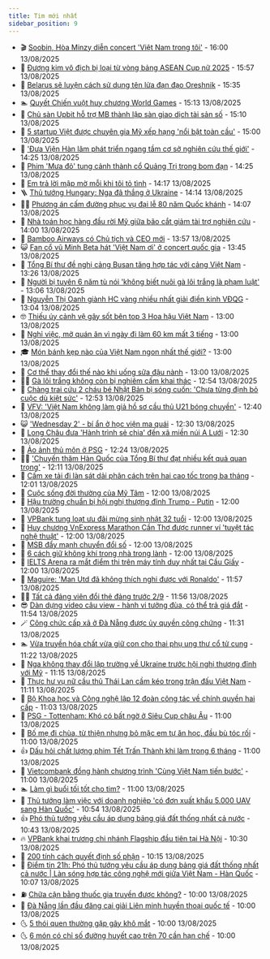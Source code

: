 ```yaml
---
title: Tim mới nhất
sidebar_position: 9
---
```


<!-- vnexpress-tin-moi-nhat:START -->
- 🎬 [Soobin, Hòa Minzy diễn concert &#39;Việt Nam trong tôi&#39;](https://vnexpress.net/soobin-hoa-minzy-dien-concert-viet-nam-trong-toi-4926594.html) - 16:00 13/08/2025
- 🐎 [Đương kim vô địch bị loại từ vòng bảng ASEAN Cup nữ 2025](https://vnexpress.net/duong-kim-vo-dich-bi-loai-tu-vong-bang-asean-cup-nu-2025-4926602.html) - 15:57 13/08/2025
- 🦍 [Belarus sẽ luyện cách sử dụng tên lửa đạn đạo Oreshnik](https://vnexpress.net/belarus-se-luyen-cach-su-dung-ten-lua-dan-dao-oreshnik-4926582.html) - 15:35 13/08/2025
- 🏊 [Quyết Chiến vuột huy chương World Games](https://vnexpress.net/quyet-chien-vuot-huy-chuong-world-games-4926239.html) - 15:13 13/08/2025
- 🎊 [Chủ sàn Upbit hỗ trợ MB thành lập sàn giao dịch tài sản số](https://vnexpress.net/chu-san-upbit-ho-tro-mb-thanh-lap-san-giao-dich-tai-san-so-4926586.html) - 15:10 13/08/2025
- 🎃 [5 startup Việt được chuyên gia Mỹ xếp hạng &#39;nổi bật toàn cầu&#39;](https://vnexpress.net/5-startup-viet-duoc-chuyen-gia-my-xep-hang-noi-bat-toan-cau-4926299.html) - 15:00 13/08/2025
- 🧰 [&#39;Đưa Viện Hàn lâm phát triển ngang tầm cơ sở nghiên cứu thế giới&#39;](https://vnexpress.net/dua-vien-han-lam-phat-trien-ngang-tam-co-so-nghien-cuu-the-gioi-4926502.html) - 14:25 13/08/2025
- 🔭 [Phim &#39;Mưa đỏ&#39; tung cảnh thành cổ Quảng Trị trong bom đạn](https://vnexpress.net/phim-mua-do-tung-canh-thanh-co-quang-tri-trong-bom-dan-4926575.html) - 14:25 13/08/2025
- 🫶 [Em trả lời mập mờ mỗi khi tôi tỏ tình](https://vnexpress.net/lam-sao-de-het-that-tinh-em-khong-tra-loi-ro-rang-moi-khi-toi-to-tinh-4926432.html) - 14:17 13/08/2025
- 🪜 [Thủ tướng Hungary: Nga đã thắng ở Ukraine](https://vnexpress.net/thu-tuong-hungary-nga-da-thang-o-ukraine-4926573.html) - 14:14 13/08/2025
- 👨‍🏫 [Phương án cấm đường phục vụ đại lễ 80 năm Quốc khánh](https://vnexpress.net/phuong-an-cam-duong-phuc-vu-dai-le-80-nam-quoc-khanh-4926572.html) - 14:07 13/08/2025
- 🎊 [Nhà toán học hàng đầu rời Mỹ giữa bão cắt giảm tài trợ nghiên cứu](https://vnexpress.net/nha-toan-hoc-hang-dau-roi-my-giua-bao-cat-giam-tai-tro-nghien-cuu-4925771.html) - 14:00 13/08/2025
- 🎊 [Bamboo Airways có Chủ tịch và CEO mới](https://vnexpress.net/bamboo-airways-co-chu-tich-va-ceo-moi-4926579.html) - 13:57 13/08/2025
- 😺 [Fan cổ vũ Minh Beta hát &#39;Việt Nam ơi&#39; ở concert quốc gia](https://vnexpress.net/fan-co-vu-minh-beta-hat-viet-nam-oi-o-concert-quoc-gia-4926574.html) - 13:45 13/08/2025
- 🐘 [Tổng Bí thư đề nghị cảng Busan tăng hợp tác với cảng Việt Nam](https://vnexpress.net/tong-bi-thu-de-nghi-cang-busan-tang-hop-tac-voi-cang-viet-nam-4926569.html) - 13:26 13/08/2025
- 🌁 [Người bị tuyên 6 năm tù nói &#39;không biết nuôi gà lôi trắng là phạm luật&#39;](https://vnexpress.net/nguoi-bi-tuyen-6-nam-tu-noi-khong-biet-nuoi-ga-loi-trang-la-pham-luat-4926555.html) - 13:06 13/08/2025
- 🐲 [Nguyễn Thị Oanh giành HC vàng nhiều nhất giải điền kinh VĐQG](https://vnexpress.net/nguyen-thi-oanh-gianh-hc-vang-nhieu-nhat-giai-dien-kinh-vdqg-4926560.html) - 13:04 13/08/2025
- 🤓 [Thiếu úy cảnh vệ gây sốt bên top 3 Hoa hậu Việt Nam](https://vnexpress.net/thieu-uy-canh-ve-gay-sot-ben-top-3-hoa-hau-viet-nam-4926558.html) - 13:00 13/08/2025
- 💪 [Nghỉ việc, mở quán ăn vì ngày đi làm 60 km mất 3 tiếng](https://vnexpress.net/nghi-viec-mo-quan-an-vi-ngay-di-lam-60-km-mat-3-tieng-4926463.html) - 13:00 13/08/2025
- 🎓 [Món bánh kẹp nào của Việt Nam ngon nhất thế giới?](https://vnexpress.net/mon-banh-kep-nao-cua-viet-nam-ngon-nhat-the-gioi-4926292.html) - 13:00 13/08/2025
- 🫣 [Cơ thể thay đổi thế nào khi uống sữa đậu nành](https://vnexpress.net/co-the-thay-doi-the-nao-khi-uong-sua-dau-nanh-4926314.html) - 13:00 13/08/2025
- 🧑‍💻 [Gà lôi trắng không còn bị nghiêm cấm khai thác](https://vnexpress.net/ga-loi-trang-khong-con-bi-nghiem-cam-khai-thac-4926522.html) - 12:54 13/08/2025
- 🐲 [Chàng trai cứu 2 cháu bé Nhật Bản bị sóng cuốn: &#39;Chưa từng định bỏ cuộc dù kiệt sức&#39;](https://vnexpress.net/chang-trai-cuu-2-chau-be-nhat-ban-bi-song-cuon-chua-tung-dinh-bo-cuoc-du-kiet-suc-4926567.html) - 12:53 13/08/2025
- 🌝 [VFV: &#39;Việt Nam không làm giả hồ sơ cầu thủ U21 bóng chuyền&#39;](https://vnexpress.net/vfv-viet-nam-khong-lam-gia-ho-so-cau-thu-u21-bong-chuyen-4926561.html) - 12:40 13/08/2025
- 😺 [&#39;Wednesday 2&#39; - bí ẩn ở học viện ma quái](https://vnexpress.net/giai-tri/phim/thu-vien-phim/wednesday-533/season-2) - 12:30 13/08/2025
- 🐎 [Long Châu đưa &#39;Hành trình sẻ chia&#39; đến xã miền núi A Lưới](https://vnexpress.net/long-chau-dua-hanh-trinh-se-chia-den-xa-mien-nui-a-luoi-4926552.html) - 12:30 13/08/2025
- 🎡 [Ảo ảnh thủ môn ở PSG](https://vnexpress.net/ao-anh-thu-mon-o-psg-4920556.html) - 12:24 13/08/2025
- 👨‍🏫 [&#39;Chuyến thăm Hàn Quốc của Tổng Bí thư đạt nhiều kết quả quan trọng&#39;](https://vnexpress.net/chuyen-tham-han-quoc-cua-tong-bi-thu-dat-nhieu-ket-qua-quan-trong-4926546.html) - 12:11 13/08/2025
- 🦆 [Cấm xe tải đi làn sát dải phân cách trên hai cao tốc trong ba tháng](https://vnexpress.net/cam-xe-tai-di-lan-sat-dai-phan-cach-tren-hai-cao-toc-trong-ba-thang-4926540.html) - 12:01 13/08/2025
- 🚦 [Cuộc sống đời thường của Mỹ Tâm](https://vnexpress.net/cuoc-song-doi-thuong-cua-my-tam-4926309.html) - 12:00 13/08/2025
- 💫 [Hậu trường chuẩn bị hội nghị thượng đỉnh Trump - Putin](https://vnexpress.net/hau-truong-chuan-bi-hoi-nghi-thuong-dinh-trump-putin-4926142.html) - 12:00 13/08/2025
- 🎉 [VPBank tung loạt ưu đãi mừng sinh nhật 32 tuổi](https://vnexpress.net/vpbank-tung-loat-uu-dai-mung-sinh-nhat-32-tuoi-4926549.html) - 12:00 13/08/2025
- 🌋 [Huy chương VnExpress Marathon Cần Thơ được runner ví &#39;tuyệt tác nghệ thuật&#39;](https://vnexpress.net/huy-chuong-vnexpress-marathon-can-tho-duoc-runner-vi-tuyet-tac-nghe-thuat-4926547.html) - 12:00 13/08/2025
- 🤖 [MSB đẩy mạnh chuyển đổi số](https://vnexpress.net/msb-day-manh-chuyen-doi-so-4926531.html) - 12:00 13/08/2025
- 🦏 [6 cách giữ không khí trong nhà trong lành](https://vnexpress.net/6-cach-giu-khong-khi-trong-nha-trong-lanh-4926406.html) - 12:00 13/08/2025
- 🦩 [IELTS Arena ra mắt điểm thi trên máy tính duy nhất tại Cầu Giấy](https://vnexpress.net/ielts-arena-ra-mat-diem-thi-tren-may-tinh-duy-nhat-tai-cau-giay-4923719.html) - 12:00 13/08/2025
- 👺 [Maguire: &#39;Man Utd đã không thích nghi được với Ronaldo&#39;](https://vnexpress.net/maguire-man-utd-da-khong-thich-nghi-duoc-voi-ronaldo-4926550.html) - 11:57 13/08/2025
- 🧑‍🏫 [Tất cả đảng viên đổi thẻ đảng trước 2/9](https://vnexpress.net/tat-ca-dang-vien-doi-the-dang-truoc-2-9-4926542.html) - 11:56 13/08/2025
- 😎 [Dàn dựng video câu view - hành vi tưởng đùa, có thể trả giá đắt](https://vnexpress.net/dan-dung-video-cau-view-hanh-vi-tuong-dua-co-the-tra-gia-dat-4926390.html) - 11:54 13/08/2025
- 🪄 [Công chức cấp xã ở Đà Nẵng được ủy quyền công chứng](https://vnexpress.net/cong-chuc-cap-xa-o-da-nang-duoc-uy-quyen-cong-chung-4926491.html) - 11:31 13/08/2025
- 🏊 [Vừa truyền hóa chất vừa giữ con cho thai phụ ung thư cổ tử cung](https://vnexpress.net/vua-truyen-hoa-chat-vua-giu-con-cho-thai-phu-ung-thu-co-tu-cung-4926525.html) - 11:22 13/08/2025
- 💃 [Nga không thay đổi lập trường về Ukraine trước hội nghị thượng đỉnh với Mỹ](https://vnexpress.net/nga-khong-thay-doi-lap-truong-ve-ukraine-truoc-hoi-nghi-thuong-dinh-voi-my-4926539.html) - 11:15 13/08/2025
- 🦆 [Thực hư vụ nữ cầu thủ Thái Lan cầm kéo trong trận đấu Việt Nam](https://vnexpress.net/thuc-hu-vu-nu-cau-thu-thai-lan-cam-keo-trong-tran-dau-viet-nam-4926527.html) - 11:11 13/08/2025
- 🎊 [Bộ Khoa học và Công nghệ lập 12 đoàn công tác về chính quyền hai cấp](https://vnexpress.net/bo-khoa-hoc-va-cong-nghe-lap-12-doan-cong-tac-ve-chinh-quyen-hai-cap-4926504.html) - 11:03 13/08/2025
- 👺 [PSG - Tottenham: Khó có bất ngờ ở Siêu Cup châu Âu](https://vnexpress.net/psg-tottenham-kho-co-bat-ngo-o-sieu-cup-chau-au-4926118.html) - 11:00 13/08/2025
- 🎡 [Bố mẹ đi chùa, từ thiện nhưng bỏ mặc em tự ăn học, đầu bù tóc rối](https://vnexpress.net/cha-me-doc-hai-bo-me-di-chua-tu-thien-nhung-bo-mac-em-tu-an-hoc-dau-bu-toc-roi-4926373.html) - 11:00 13/08/2025
- 👍 [Dấu hỏi chất lượng phim Tết Trấn Thành khi làm trong 6 tháng](https://vnexpress.net/dau-hoi-chat-luong-phim-tet-tran-thanh-khi-lam-trong-6-thang-4926475.html) - 11:00 13/08/2025
- 🐎 [Vietcombank đồng hành chương trình &#39;Cùng Việt Nam tiến bước&#39;](https://vnexpress.net/vietcombank-dong-hanh-chuong-trinh-cung-viet-nam-tien-buoc-4926536.html) - 11:00 13/08/2025
- 🏊 [Làm gì buổi tối tốt cho tim?](https://vnexpress.net/lam-gi-buoi-toi-tot-cho-tim-4926492.html) - 11:00 13/08/2025
- 🦩 [Thủ tướng làm việc với doanh nghiệp &#39;có đơn xuất khẩu 5.000 UAV sang Hàn Quốc&#39;](https://vnexpress.net/thu-tuong-lam-viec-voi-doanh-nghiep-co-don-xuat-khau-5-000-uav-sang-han-quoc-4926516.html) - 10:54 13/08/2025
- 👍 [Phó thủ tướng yêu cầu áp dụng bảng giá đất thống nhất cả nước](https://vnexpress.net/pho-thu-tuong-yeu-cau-ap-dung-bang-gia-dat-thong-nhat-ca-nuoc-4926535.html) - 10:43 13/08/2025
- 🔥 [VPBank khai trương chi nhánh Flagship đầu tiên tại Hà Nội](https://vnexpress.net/vpbank-khai-truong-chi-nhanh-flagship-dau-tien-tai-ha-noi-4926524.html) - 10:30 13/08/2025
- 💄 [200 tính cách quyết định số phận](https://vnexpress.net/200-tinh-cach-quyet-dinh-so-phan-4926342.html) - 10:15 13/08/2025
- 🤡 [Điểm tin 21h: Phó thủ tướng yêu cầu áp dụng bảng giá đất thống nhất cả nước | Làn sóng hợp tác công nghệ mới giữa Việt Nam - Hàn Quốc](https://vnexpress.net/diem-tin-21h-pho-thu-tuong-yeu-cau-ap-dung-bang-gia-dat-thong-nhat-ca-nuoc-lan-song-hop-tac-cong-nghe-moi-giua-viet-nam-han-quoc-4926526.html) - 10:07 13/08/2025
- ⛽️ [Chữa cận bằng thuốc gia truyền được không?](https://vnexpress.net/chua-can-bang-thuoc-gia-truyen-duoc-khong-4926462.html) - 10:00 13/08/2025
- 🚀 [Đà Nẵng lần đầu đăng cai giải Liên minh huyền thoại quốc tế](https://vnexpress.net/da-nang-lan-dau-dang-cai-giai-lien-minh-huyen-thoai-quoc-te-4926270.html) - 10:00 13/08/2025
- 🌜 [5 thói quen thường gặp gây khô mắt](https://vnexpress.net/5-thoi-quen-thuong-gap-gay-kho-mat-4926254.html) - 10:00 13/08/2025
- 🌜 [6 món có chỉ số đường huyết cao trên 70 cần hạn chế](https://vnexpress.net/6-mon-co-chi-so-duong-huyet-cao-tren-70-can-han-che-4926223.html) - 10:00 13/08/2025<!-- vnexpress-tin-moi-nhat:END -->
